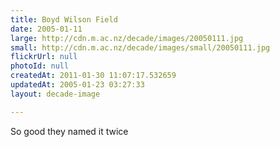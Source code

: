 ```yaml
---
title: Boyd Wilson Field
date: 2005-01-11
large: http://cdn.m.ac.nz/decade/images/20050111.jpg
small: http://cdn.m.ac.nz/decade/images/small/20050111.jpg
flickrUrl: null
photoId: null
createdAt: 2011-01-30 11:07:17.532659
updatedAt: 2005-01-23 03:27:33
layout: decade-image

---
```

So good they named it twice
